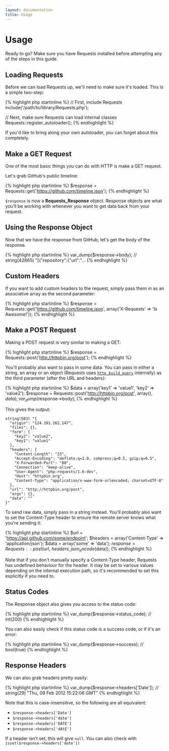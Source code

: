 ```yaml
---
layout: documentation
title: Usage
---
```

Usage
=====

Ready to go? Make sure you have Requests installed before attempting any of the
steps in this guide.


Loading Requests
----------------
Before we can load Requests up, we'll need to make sure it's loaded. This is a
simple two-step:

{% highlight php startinline %}
// First, include Requests
include('/path/to/library/Requests.php');

// Next, make sure Requests can load internal classes
Requests::register_autoloader();
{% endhighlight %}

If you'd like to bring along your own autoloader, you can forget about this
completely.


Make a GET Request
------------------
One of the most basic things you can do with HTTP is make a GET request.

Let's grab GitHub's public timeline:

{% highlight php startinline %}
$response = Requests::get('https://github.com/timeline.json');
{% endhighlight %}

`$response` is now a **Requests_Response** object. Response objects are what
you'll be working with whenever you want to get data back from your request.


Using the Response Object
-------------------------
Now that we have the response from GitHub, let's get the body of the response.

{% highlight php startinline %}
var_dump($response->body);
// string(42865) "[{"repository":{"url":"...
{% endhighlight %}


Custom Headers
--------------
If you want to add custom headers to the request, simply pass them in as an
associative array as the second parameter:

{% highlight php startinline %}
$response = Requests::get('https://github.com/timeline.json', array('X-Requests' => 'Is Awesome!'));
{% endhighlight %}


Make a POST Request
-------------------
Making a POST request is very similar to making a GET:

{% highlight php startinline %}
$response = Requests::post('http://httpbin.org/post');
{% endhighlight %}

You'll probably also want to pass in some data. You can pass in either a
string, an array or an object (Requests uses [`http_build_query`][build_query]
internally) as the third parameter (after the URL and headers):

[build_query]: http://php.net/http_build_query

{% highlight php startinline %}
$data = array('key1' => 'value1', 'key2' => 'value2');
$response = Requests::post('http://httpbin.org/post', array(), $data);
var_dump($response->body);
{% endhighlight %}

This gives the output:

	string(503) "{
	  "origin": "124.191.162.147", 
	  "files": {}, 
	  "form": {
	    "key2": "value2", 
	    "key1": "value1"
	  }, 
	  "headers": {
	    "Content-Length": "23", 
	    "Accept-Encoding": "deflate;q=1.0, compress;q=0.5, gzip;q=0.5", 
	    "X-Forwarded-Port": "80", 
	    "Connection": "keep-alive", 
	    "User-Agent": "php-requests/1.6-dev", 
	    "Host": "httpbin.org", 
	    "Content-Type": "application/x-www-form-urlencoded; charset=UTF-8"
	  }, 
	  "url": "http://httpbin.org/post", 
	  "args": {}, 
	  "data": ""
	}"

To send raw data, simply pass in a string instead. You'll probably also want to
set the Content-Type header to ensure the remote server knows what you're
sending it:

{% highlight php startinline %}
$url = 'https://api.github.com/some/endpoint';
$headers = array('Content-Type' => 'application/json');
$data = array('some' => 'data');
$response = Requests::post($url, $headers, json_encode($data));
{% endhighlight %}

Note that if you don't manually specify a Content-Type header, Requests has
undefined behaviour for the header. It may be set to various values depending
on the internal execution path, so it's recommended to set this explicitly if
you need to.


Status Codes
------------
The Response object also gives you access to the status code:

{% highlight php startinline %}
var_dump($response->status_code);
// int(200)
{% endhighlight %}

You can also easily check if this status code is a success code, or if it's an
error:

{% highlight php startinline %}
var_dump($response->success);
// bool(true)
{% endhighlight %}


Response Headers
----------------
We can also grab headers pretty easily:

{% highlight php startinline %}
var_dump($response->headers['Date']);
// string(29) "Thu, 09 Feb 2012 15:22:06 GMT"
{% endhighlight %}

Note that this is case-insensitive, so the following are all equivalent:

* `$response->headers['Date']`
* `$response->headers['date']`
* `$response->headers['DATE']`
* `$response->headers['dAtE']`

If a header isn't set, this will give `null`. You can also check with
`isset($response->headers['date'])`
